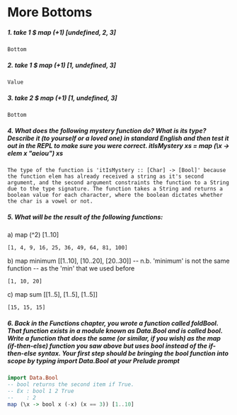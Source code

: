 # More Bottoms

##### 1. take 1 $ map (+1) [undefined, 2, 3]
`Bottom`

##### 2. take 1 $ map (+1) [1, undefined, 3]
`Value`

##### 3. take 2 $ map (+1) [1, undefined, 3]
`Bottom`

##### 4. What does the following mystery function do? What is its type? Describe it (to yourself or a loved one) in standard English and then test it out in the REPL to make sure you were correct. itIsMystery xs = map (\x -> elem x "aeiou") xs

`The type of the function is 'itIsMystery :: [Char] -> [Bool]' because the function elem has already received a string as it's second argument, and the second argument constraints the function to a String due to the type signature. The function takes a String and returns a boolean value for each character, where the boolean dictates whether the char is a vowel or not.`


##### 5. What will be the result of the following functions:
a) map (^2) [1..10]

`[1, 4, 9, 16, 25, 36, 49, 64, 81, 100]`

b) map minimum [[1..10], [10..20], [20..30]] -- n.b. 'minimum' is not the same function -- as the 'min' that we used before

`[1, 10, 20]`

c) map sum [[1..5], [1..5], [1..5]]

`[15, 15, 15]`

##### 6. Back in the Functions chapter, you wrote a function called foldBool. That function exists in a module known as Data.Bool and is called bool. Write a function that does the same (or similar, if you wish) as the map (if-then-else) function you saw above but uses bool instead of the if-then-else syntax. Your first step should be bringing the bool function into scope by typing import Data.Bool at your Prelude prompt

```haskell
import Data.Bool
-- bool returns the second item if True.
-- Ex : bool 1 2 True 
--    : 2
map (\x -> bool x (-x) (x == 3)) [1..10]
```
